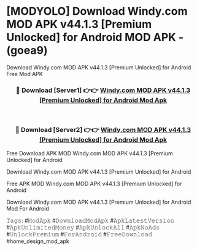 # [MODYOLO] Download Windy.com MOD APK v44.1.3 [Premium Unlocked] for Android MOD APK - (goea9)
Download Windy.com MOD APK v44.1.3 [Premium Unlocked] for Android Free Mod APK

<div align="center">
<h3>🔴 Download [Server1] 👉👉 <a href="https://apk-comot.site?title=Windy.com_MOD_APK_v44.1.3_[Premium_Unlocked]_for_Android">Windy.com MOD APK v44.1.3 [Premium Unlocked] for Android Mod Apk</a></h3><br>

<h3>🔴 Download [Server2] 👉👉 <a href="https://apk-comot.site?title=Windy.com_MOD_APK_v44.1.3_[Premium_Unlocked]_for_Android">Windy.com MOD APK v44.1.3 [Premium Unlocked] for Android Mod Apk</a></h3>
</div>


Free Download APK MOD Windy.com MOD APK v44.1.3 [Premium Unlocked] for Android

Download Windy.com MOD APK v44.1.3 [Premium Unlocked] for Android 

Free APK MOD Windy.com MOD APK v44.1.3 [Premium Unlocked] for Android 

Download Windy.com MOD APK v44.1.3 [Premium Unlocked] for Android Mod For Android

𝚃𝚊𝚐𝚜: #𝙼𝚘𝚍𝙰𝚙𝚔 #𝙳𝚘𝚠𝚗𝚕𝚘𝚊𝚍𝙼𝚘𝚍𝙰𝚙𝚔 #𝙰𝚙𝚔𝙻𝚊𝚝𝚎𝚜𝚝𝚅𝚎𝚛𝚜𝚒𝚘𝚗 #𝙰𝚙𝚔𝚄𝚗𝚕𝚒𝚖𝚒𝚝𝚎𝚍𝙼𝚘𝚗𝚎𝚢 #𝙰𝚙𝚔𝚄𝚗𝚕𝚘𝚌𝚔𝙰𝚕𝚕 #𝙰𝚙𝚔𝙽𝚘𝙰𝚍𝚜 #𝚄𝚗𝚕𝚘𝚌𝚔𝙿𝚛𝚎𝚖𝚒𝚞𝚖 #𝙵𝚘𝚛𝙰𝚗𝚍𝚛𝚘𝚒𝚍 #𝙵𝚛𝚎𝚎𝙳𝚘𝚠𝚗𝚕𝚘𝚊𝚍 #home_design_mod_apk